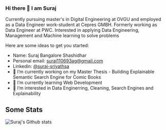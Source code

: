 ### Hi there 👋 I am Suraj

Currently pursuing master's in Digital Engineering at OVGU and employed as a Data Engineer work-student at Cepres GMBH. Formerly working as Data Engineer at PWC.
Interested in applying Data Engineering, Management and Machine learning to solve problems

Here are some ideas to get you started:
- Name: Suraj Bangalore Shashidhar
- Personal email: suraj110693ag@gmail.com
- Linkedin: [@suraj-srivathsa](https://www.linkedin.com/in/suraj-srivathsa-27a15a9a/)
- 🔭 I’m currently working on my Master Thesis - Building Explainable Semantic Search Engine for Comic Books
- 🌱 I’m currently learning Web Development
- 🌱 I’m interested in Data Enginerring, Cleaning, Search Engines and Explainability

## Some Stats
![Suraj's Github stats](https://github-readme-stats.vercel.app/api?username=surajsrivathsa&show_icons=true)
